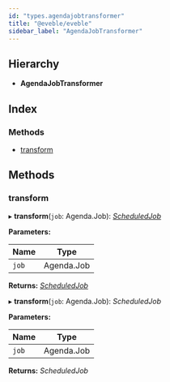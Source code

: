 ```yaml
---
id: "types.agendajobtransformer"
title: "@eveble/eveble"
sidebar_label: "AgendaJobTransformer"
---
```


## Hierarchy

* **AgendaJobTransformer**

## Index

### Methods

* [transform](types.agendajobtransformer.md#transform)

## Methods

###  transform

▸ **transform**(`job`: Agenda.Job): *[ScheduledJob](types.scheduledjob.md)*

**Parameters:**

Name | Type |
------ | ------ |
`job` | Agenda.Job |

**Returns:** *[ScheduledJob](types.scheduledjob.md)*

▸ **transform**(`job`: Agenda.Job): *ScheduledJob*

**Parameters:**

Name | Type |
------ | ------ |
`job` | Agenda.Job |

**Returns:** *ScheduledJob*
